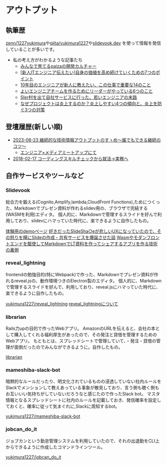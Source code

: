 # アウトプット

## 執筆歴

[zenn/1227yukimura](https://zenn.dev/1227yukimura)や[qiita/yukimura1227](https://qiita.com/yukimura1227)や[slidevook.dev](https://slidevook.dev/) を使って情報を発信していることが多いです。

- 私の考え方がわかるような記事たち
  - [みんなで育てるpaizaの開発カルチャー](https://note.com/paiza/n/n786a3d341f24)
  - [[新人ITエンジニア伝えたい]自身の価値を高め続けていくための7つのポイント](https://qiita.com/yukimura1227/items/482f1cacf304148166b2)
  - [10年目のエンジニアが新人に教えたい、この仕事で重要な14のこと](https://paiza.hatenablog.com/entry/2018/09/05/10%E5%B9%B4%E7%9B%AE%E3%81%AE%E3%82%A8%E3%83%B3%E3%82%B8%E3%83%8B%E3%82%A2%E3%81%8C%E6%96%B0%E4%BA%BA%E3%81%AB%E6%95%99%E3%81%88%E3%81%9F%E3%81%84%E3%80%81%E3%81%93%E3%81%AE%E4%BB%95%E4%BA%8B%E3%81%A7)
  - [よいエンジニアチームを作るためにリーダーがやっている6つのこと](https://paiza.hatenablog.com/entry/2019/05/27/%E3%82%88%E3%81%84%E3%82%A8%E3%83%B3%E3%82%B8%E3%83%8B%E3%82%A2%E3%83%81%E3%83%BC%E3%83%A0%E3%82%92%E4%BD%9C%E3%82%8B%E3%81%9F%E3%82%81%E3%81%AB%E3%83%AA%E3%83%BC%E3%83%80%E3%83%BC%E3%81%8C%E3%82%84)
  - [SIer村を出て自社サービスに行った、若いエンジニアの末路](https://paiza.hatenablog.com/entry/2018/01/29/SIer%E6%9D%91%E3%82%92%E5%87%BA%E3%81%A6%E3%81%84%E3%81%A3%E3%81%9F%E3%80%81%E8%8B%A5%E3%81%84%E3%82%A8%E3%83%B3%E3%82%B8%E3%83%8B%E3%82%A2%E3%81%AE%E6%9C%AB%E8%B7%AF)
  - [なぜプロジェクトは炎上するのか？炎上しやすい4つの傾向と、炎上を防ぐ3つの対策](https://paiza.hatenablog.com/entry/2016/07/28/%E7%82%8E%E4%B8%8A%E3%83%97%E3%83%AD%E3%82%B8%E3%82%A7%E3%82%AF%E3%83%88%E3%81%AB%E8%87%AA%E5%88%86%E3%81%8B%E3%82%89%E9%A3%9B%E3%81%B3%E8%BE%BC%E3%82%93%E3%81%A7%E3%81%84%E3%81%A3%E3%81%9F%E3%82%A8)

## 登壇履歴(新しい順)


- [2023-08-23 継続的な技術情報アウトプットのすゝめ〜誰でもできる継続のコツ〜](https://slidevook.dev/pages/publicVook/?id=866a3b77-975c-4683-b984-edf58513d736&uuid=b88b33be-0b16-4e99-831a-be8ff7915d56&suid=15638590-df91-4b24-874e-b8cc9e04f180)
  - [エンジニア×メディアミートアップにて](https://ttj-edit.notion.site/b21285eb1b6f4c05ae129871b8886aa3)
- [2018-02-17 コーディングスキルチェックから就活→実務へ](https://gi-no.github.io/public_documents/20180217_student_event/)

## 自作サービスやツールなど

### Slidevook

総合力を鍛える(Cognito,Amplify,lambda,CloudFront Functions),ためにつくった、Markdownでプレゼン資料が作れるslidev用の、ブラウザで完結する(WASMを利用)エディタ。
個人的に、Markdownで管理するスライドを好んで利用しており、slidevにハマっていた時代に、楽できるように自作したもの。

[体験用のdemoページ](https://slidevook.dev/pages/demo/)
[好きだったSlideSha○eが悲しいUXになっていたので、その怒りを糧にSlideの作成・共有サービスを爆誕させた話](https://zenn.dev/1227yukimura/articles/25904233479771)
[Wasmやモダンフロントエンドを駆使してMarkdownでLT資料を作ってシェアするアプリを作る技術の裏側](https://zenn.dev/1227yukimura/articles/7815832a4ae9fa)

### reveal_lightning

frontendの勉強目的(特にWebpack)で作った、Markdownでプレゼン資料が作れるreveal.jsの、動作環境つきのElectron製のエディタ。
個人的に、Markdownで管理するスライドを好んで、利用しており、reveal.jsにハマっていた時代に、楽できるように自作したもの。

[yukimura1227/reveal_lightning](https://github.com/yukimura1227/reveal_lightning)
[reveal_lightningについて](https://yukimura1227.github.io/try_github_pages/about_reveal_rightning/)

### librarian

Rails力upの目的で作ったWebアプリ。
AmazonのURLを伝えると、会社の本として購入してくれる福利厚生があったので、その発注と貸借を管理するためのWebアプリ。
もともとは、スプレッドシートで管理していて、・発注・貸借の管理が面倒だったのでみんなができるように。自作したもの。

[librarian](https://github.com/yukimura1227/librarian)

### mameshiba-slack-bot

暗黙的なルールだったり、明文化されているものの浸透していない社内ルールをSlackでメンションして教えあっている事象が散見しており、言う側も聴く側もお互いいい気持ちがしていないだろうなと感じたので作ったSlack bot。
マスタ情報となるスプレッドシートに社内のルールを記載しておき、発信確率を設定しておくと、確率に従って気まぐれに,Slackに周知するbot。

[yukimura1227/mameshiba-slack-bot](https://github.com/yukimura1227/mameshiba-slack-bot)

### jobcan_do_it

ジョブカンという勤怠管理システムを利用していたので、それの出退勤をCLI上からできるように作成したコマンドラインツール。

[yukimura1227/jobcan_do_it](https://www.npmjs.com/package/jobcan_do_it)

